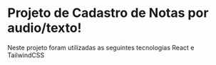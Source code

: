 # Projeto de Cadastro de Notas por audio/texto!
Neste projeto foram utilizadas as seguintes tecnologias
React e TailwindCSS